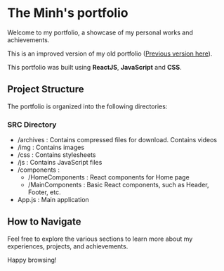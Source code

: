 # The Minh's portfolio #

Welcome to my portfolio, a showcase of my personal works and achievements.

This is an improved version of my old portfolio ([Previous version here](https://github.com/ThiiLuu79/MyPortfolio)).

This portfolio was built using **ReactJS**, **JavaScript** and **CSS**.

## Project Structure

The portfolio is organized into the following directories:

### SRC Directory
 - /archives : Contains compressed files for download. Contains videos
 - /img : Contains images
 - /css : Contains stylesheets
 - /js : Contains JavaScript files
 - /components :
      - /HomeComponents : React components for Home page 
      - /MainComponents : Basic React components, such as Header, Footer, etc.
 - App.js : Main application




## How to Navigate

Feel free to explore the various sections to learn more about my experiences, projects, and achievements.

Happy browsing!